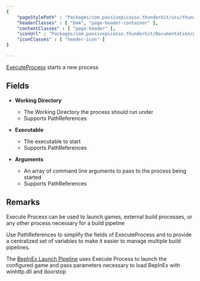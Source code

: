 ```yaml
---
{ 
	"pageStylePath" : "Packages/com.passivepicasso.thunderkit/uss/thunderkit_style.uss",
	"headerClasses" : [ "bm4", "page-header-container" ],
	"contentClasses" : [ "page-header" ],
	"iconUrl" : "Packages/com.passivepicasso.thunderkit/Documentation/graphics/TK_Pipeline_2X_Icon.png",
	"iconClasses" : [ "header-icon" ]
}

---
```


[ExecuteProcess](assetlink://Packages/com.passivepicasso.thunderkit/Editor/Core/Pipelines/Jobs/ExecuteProcess.cs) starts a new process

## Fields
* **Working Directory**
  - The Working Directory the process should run under
  - Supports PathReferences

* **Executable**
  - The executable to start
  - Supports PathReferences

* **Arguments**
  - An array of command line arguments to pass to the process being started
  - Supports PathReferences

## Remarks

Execute Process can be used to launch games, external build processes, or any other process necessary for a build pipeline

Use PathReferences to simplify the fields of ExecuteProcess and to provide a centralized set of variables to make it easier to manage multiple build pipelines.

The [BepInEx Launch Pipeline](assetlink://Packages/com.passivepicasso.thunderkit/Editor/Tempaltes/BepInEx/Pipelines/Launch.asset) uses Execute Process to launch the configured game and pass parameters necessary to load BepInEx with winhttp.dll and doorstop
